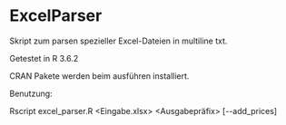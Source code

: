 # ExcelParser
Skript zum parsen spezieller Excel-Dateien in multiline txt.

Getestet in R 3.6.2

CRAN Pakete werden beim ausführen installiert.


Benutzung:

  Rscript excel_parser.R <Eingabe.xlsx> <Ausgabepräfix> [--add_prices]
